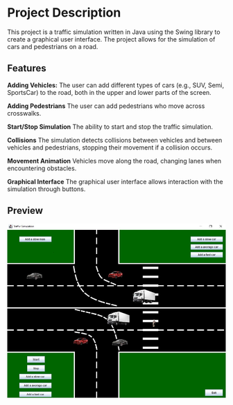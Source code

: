 <h1 align="left">Project Description</h1>

<p align="left">This project is a traffic simulation written in Java using the Swing library to create a graphical user interface. The project allows for the simulation of cars and pedestrians on a road.</p>

<h2 align="left">Features</h2>

<p align="left"> <b>Adding Vehicles:</b> The user can add different types of cars (e.g., SUV, Semi, SportsCar) to the road, both in the upper and lower parts of the screen.
  
<b>Adding Pedestrians</b> The user can add pedestrians who move across crosswalks.

<b>Start/Stop Simulation</b> The ability to start and stop the traffic simulation.

<b>Collisions</b> The simulation detects collisions between vehicles and between vehicles and pedestrians, stopping their movement if a collision occurs.

<b>Movement Animation</b> Vehicles move along the road, changing lanes when encountering obstacles.

<b>Graphical Interface</b> The graphical user interface allows interaction with the simulation through buttons.</p>

<h2 align="left">Preview</h2>

<img src="preview.jpg" alt="Traffic Simulation Preview" width="600">
